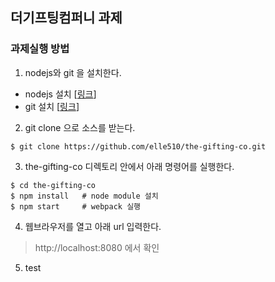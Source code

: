 ## 더기프팅컴퍼니 과제

### 과제실행 방법

1. nodejs와 git 을 설치한다.

-   nodejs 설치 [[링크](https://nodejs.org/ko/)]
-   git 설치 [[링크](https://git-scm.com/)]

2. git clone 으로 소스를 받는다.

```shell
$ git clone https://github.com/elle510/the-gifting-co.git
```

3. the-gifting-co 디렉토리 안에서 아래 명령어를 실행한다.

```shell
$ cd the-gifting-co
$ npm install   # node module 설치
$ npm start     # webpack 실행
```

4. 웹브라우저를 열고 아래 url 입력한다.

> http://localhost:8080 에서 확인

5. test